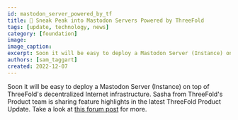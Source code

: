 ```yaml
---
id: mastodon_server_powered_by_tf
title: 👀 Sneak Peak into Mastodon Servers Powered by ThreeFold 
tags: [update, technology, news]
category: [foundation]
image: 
image_caption: 
excerpt: Soon it will be easy to deploy a Mastodon Server (Instance) on top of ThreeFold's decentralized Internet infrastructure.
authors: [sam_taggart]
created: 2022-12-07
---
```


Soon it will be easy to deploy a Mastodon Server (Instance) on top of ThreeFold's decentralized Internet infrastructure. Sasha from ThreeFold's Product team is sharing feature highlights in the latest ThreeFold Product Update. Take a look at [this forum post](https://forum.threefold.io/t/threefold-product-focus-mastodon-servers-powered-by-threefold/3562) for more.

